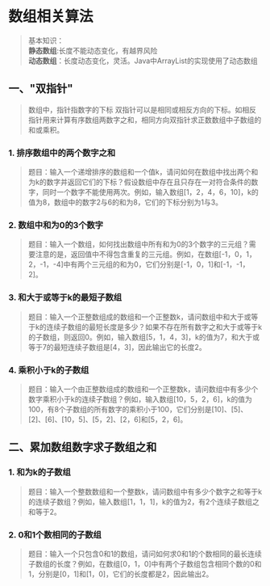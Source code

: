 # 数组相关算法

>基本知识：<br>**静态数组**:长度不能动态变化，有越界风险<br>**动态数组**：长度动态变化，灵活。Java中ArrayList的实现使用了动态数组

## 一、"双指针"

>数组中，指针指数字的下标
>双指针可以是相同或相反方向的下标。如相反指针用来计算有序数组两数字之和，相同方向双指针求正数数组中子数组的和或乘积。

### 1. 排序数组中的两个数字之和

>题目：输入一个递增排序的数组和一个值k，请问如何在数组中找出两个和为k的数字并返回它们的下标？假设数组中存在且只存在一对符合条件的数字，同时一个数字不能使用两次。例如，输入数组[1，2，4，6，10]，k的值为8，数组中的数字2与6的和为8，它们的下标分别为1与3。


### 2. 数组中和为0的3个数字

>题目：输入一个数组，如何找出数组中所有和为0的3个数字的三元组？需要注意的是，返回值中不得包含重复的三元组。例如，在数组[-1，0，1，2，-1，-4]中有两个三元组的和为0，它们分别是[-1，0，1]和[-1，-1，2]。

### 3. 和大于或等于k的最短子数组

>题目：输入一个正整数组成的数组和一个正整数k，请问数组中和大于或等于k的连续子数组的最短长度是多少？如果不存在所有数字之和大于或等于k的子数组，则返回0。例如，输入数组[5，1，4，3]，k的值为7，和大于或等于7的最短连续子数组是[4，3]，因此输出它的长度2。

### 4. 乘积小于k的子数组

>题目：输入一个由正整数组成的数组和一个正整数k，请问数组中有多少个数字乘积小于k的连续子数组？例如，输入数组[10，5，2，6]，k的值为100，有8个子数组的所有数字的乘积小于100，它们分别是[10]、[5]、[2]、[6]、[10，5]、[5，2]、[2，6]和[5，2，6]。

## 二、累加数组数字求子数组之和

### 1. 和为k的子数组

>题目：输入一个整数数组和一个整数k，请问数组中有多少个数字之和等于k的连续子数组？例如，输入数组[1，1，1]，k的值为2，有2个连续子数组之和等于2。

### 2. 0和1个数相同的子数组

>题目：输入一个只包含0和1的数组，请问如何求0和1的个数相同的最长连续子数组的长度？例如，在数组[0，1，0]中有两个子数组包含相同个数的0和1，分别是[0，1]和[1，0]，它们的长度都是2，因此输出2。